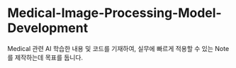 # Medical-Image-Processing-Model-Development
Medical 관련 AI 학습한 내용 및 코드를 기재하여, 실무에 빠르게 적용할 수 있는 Note를 제작하는데 목표를 둡니다.
